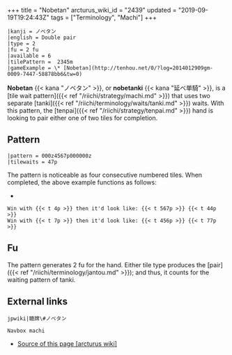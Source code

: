 +++
title = "Nobetan"
arcturus_wiki_id = "2439"
updated = "2019-09-19T19:24:43Z"
tags = ["Terminology", "Machi"]
+++

```machi
|kanji = ノベタン
|english = Double pair
|type = 2
|fu = 2 fu
|available = 6
|tilePattern =  2345m
|gameExample = \* [Nobetan](http://tenhou.net/0/?log=2014012909gm-0009-7447-58878bb6&tw=0)
```

**Nobetan** {{< kana "ノベタン" >}}, or **nobetanki** {{< kana "延べ単騎" >}}, is a [tile wait
pattern]({{< ref "/riichi/strategy/machi.md" >}}) that uses two separate
[tanki]({{< ref "/riichi/terminology/waits/tanki.md" >}}) waits. With this pattern, the
[tenpai]({{< ref "/riichi/strategy/tenpai.md" >}}) hand is looking to pair either one of two tiles
for completion.

## Pattern

```machi
|pattern = 000z4567p000000z
|tilewaits = 47p
```

The pattern is noticeable as four consecutive numbered tiles. When completed, the above example
functions as follows:

-

    Win with {{< t 4p >}} then it'd look like: {{< t 567p >}} {{< t 44p >}}
    Win with {{< t 7p >}} then it'd look like: {{< t 456p >}} {{< t 77p >}}

## Fu

The pattern generates 2 fu for the hand. Either tile type produces the
[pair]({{< ref "/riichi/terminology/jantou.md" >}}); and thus, it counts for the waiting pattern of
tanki.

## External links

`jpwiki|聴牌\#ノベタン`

`Navbox machi`

- [Source of this page [arcturus wiki]](http://arcturus.su/wiki/Nobetan)
